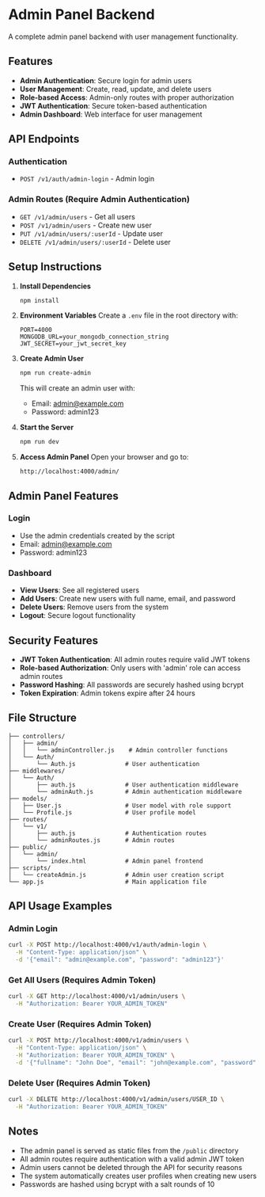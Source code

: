# Admin Panel Backend

A complete admin panel backend with user management functionality.

## Features

- **Admin Authentication**: Secure login for admin users
- **User Management**: Create, read, update, and delete users
- **Role-based Access**: Admin-only routes with proper authorization
- **JWT Authentication**: Secure token-based authentication
- **Admin Dashboard**: Web interface for user management

## API Endpoints

### Authentication
- `POST /v1/auth/admin-login` - Admin login

### Admin Routes (Require Admin Authentication)
- `GET /v1/admin/users` - Get all users
- `POST /v1/admin/users` - Create new user
- `PUT /v1/admin/users/:userId` - Update user
- `DELETE /v1/admin/users/:userId` - Delete user

## Setup Instructions

1. **Install Dependencies**
   ```bash
   npm install
   ```

2. **Environment Variables**
   Create a `.env` file in the root directory with:
   ```
   PORT=4000
   MONGODB_URL=your_mongodb_connection_string
   JWT_SECRET=your_jwt_secret_key
   ```

3. **Create Admin User**
   ```bash
   npm run create-admin
   ```
   This will create an admin user with:
   - Email: admin@example.com
   - Password: admin123

4. **Start the Server**
   ```bash
   npm run dev
   ```

5. **Access Admin Panel**
   Open your browser and go to:
   ```
   http://localhost:4000/admin/
   ```

## Admin Panel Features

### Login
- Use the admin credentials created by the script
- Email: admin@example.com
- Password: admin123

### Dashboard
- **View Users**: See all registered users
- **Add Users**: Create new users with full name, email, and password
- **Delete Users**: Remove users from the system
- **Logout**: Secure logout functionality

## Security Features

- **JWT Token Authentication**: All admin routes require valid JWT tokens
- **Role-based Authorization**: Only users with 'admin' role can access admin routes
- **Password Hashing**: All passwords are securely hashed using bcrypt
- **Token Expiration**: Admin tokens expire after 24 hours

## File Structure

```
├── controllers/
│   ├── admin/
│   │   └── adminController.js    # Admin controller functions
│   └── Auth/
│       └── Auth.js              # User authentication
├── middlewares/
│   └── Auth/
│       ├── auth.js              # User authentication middleware
│       └── adminAuth.js         # Admin authentication middleware
├── models/
│   ├── User.js                  # User model with role support
│   └── Profile.js               # User profile model
├── routes/
│   └── v1/
│       ├── auth.js              # Authentication routes
│       └── adminRoutes.js       # Admin routes
├── public/
│   └── admin/
│       └── index.html           # Admin panel frontend
├── scripts/
│   └── createAdmin.js           # Admin user creation script
└── app.js                       # Main application file
```

## API Usage Examples

### Admin Login
```bash
curl -X POST http://localhost:4000/v1/auth/admin-login \
  -H "Content-Type: application/json" \
  -d '{"email": "admin@example.com", "password": "admin123"}'
```

### Get All Users (Requires Admin Token)
```bash
curl -X GET http://localhost:4000/v1/admin/users \
  -H "Authorization: Bearer YOUR_ADMIN_TOKEN"
```

### Create User (Requires Admin Token)
```bash
curl -X POST http://localhost:4000/v1/admin/users \
  -H "Content-Type: application/json" \
  -H "Authorization: Bearer YOUR_ADMIN_TOKEN" \
  -d '{"fullname": "John Doe", "email": "john@example.com", "password": "password123"}'
```

### Delete User (Requires Admin Token)
```bash
curl -X DELETE http://localhost:4000/v1/admin/users/USER_ID \
  -H "Authorization: Bearer YOUR_ADMIN_TOKEN"
```

## Notes

- The admin panel is served as static files from the `/public` directory
- All admin routes require authentication with a valid admin JWT token
- Admin users cannot be deleted through the API for security reasons
- The system automatically creates user profiles when creating new users
- Passwords are hashed using bcrypt with a salt rounds of 10 
